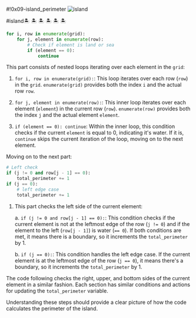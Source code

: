 #!0x09-island_perimeter
![island](https://i.ytimg.com/vi/U9wr3eD3okc/maxresdefault.jpg)

#island🏝  🏝 🏝 🏝 🏝 🏝

```python
for i, row in enumerate(grid):
    for j, element in enumerate(row):
        # Check if element is land or sea
        if (element == 0):
            continue
```

This part consists of nested loops iterating over each element in the `grid`:

1. `for i, row in enumerate(grid):`: This loop iterates over each row (`row`) in the `grid`. `enumerate(grid)` provides both the index `i` and the actual row `row`.
   
2. `for j, element in enumerate(row):`: This inner loop iterates over each element (`element`) in the current row (`row`). `enumerate(row)` provides both the index `j` and the actual element `element`.

3. `if (element == 0): continue`: Within the inner loop, this condition checks if the current `element` is equal to 0, indicating it's water. If it is, `continue` skips the current iteration of the loop, moving on to the next element.

Moving on to the next part:

```python
# Left check
if (j != 0 and row[j - 1] == 0):
    total_perimeter += 1
if (j == 0):
    # left edge case
    total_perimeter += 1
```

1. This part checks the left side of the current element:

    a. `if (j != 0 and row[j - 1] == 0):`: This condition checks if the current element is not at the leftmost edge of the row (`j != 0`) and if the element to the left (`row[j - 1]`) is water (`== 0`). If both conditions are met, it means there is a boundary, so it increments the `total_perimeter` by 1.

    b. `if (j == 0):`: This condition handles the left edge case. If the current element is at the leftmost edge of the row (`j == 0`), it means there's a boundary, so it increments the `total_perimeter` by 1.

The code following checks the right, upper, and bottom sides of the current element in a similar fashion. Each section has similar conditions and actions for updating the `total_perimeter` variable.

Understanding these steps should provide a clear picture of how the code calculates the perimeter of the island.
